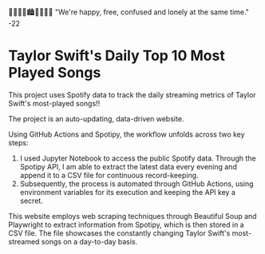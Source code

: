  🦋🌟👗🧣🏙🐍💘🍷🥂 
"We're happy, free, confused and lonely at the same time."
-22

# Taylor Swift's Daily Top 10 Most Played Songs

This project uses Spotify data to track the daily streaming metrics of Taylor Swift's most-played songs!!

The project is an auto-updating, data-driven website. 

Using GitHub Actions and Spotipy, the workflow unfolds across two key steps:

1. I used Jupyter Notebook to access the public Spotify data. Through the Spotipy API, I am able to extract the latest data  every evening and append it to a CSV file for continuous record-keeping. 
2. Subsequently, the process is automated through GitHub Actions, using environment variables for its execution and keeping the API key a secret.

This website employs web scraping techniques through Beautiful Soup and Playwright to extract information from Spotipy, which is then stored in a CSV file. The file showcases the constantly changing Taylor Swift's most-streamed songs on a day-to-day basis.
